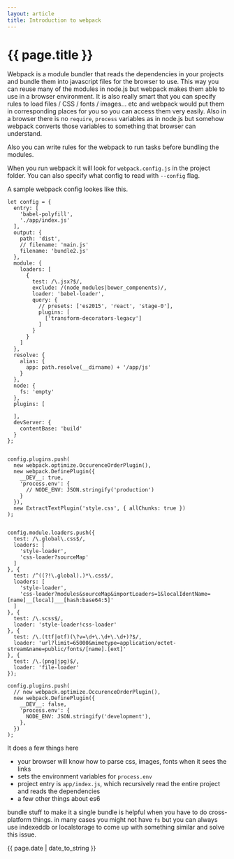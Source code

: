 ```yaml
---
layout: article
title: Introduction to webpack
---
```

# {{ page.title }}

Webpack is a module bundler that reads the dependencies in your projects and bundle them into javascript files for the browser to use. This way you can reuse many of the modules in node.js but webpack makes them able to use in a browser environment. It is also really smart that you can specify rules to load files / CSS / fonts / images... etc  and webpack would put them in corresponding places for you so you can access them very easily.  Also in a browser there is no `require`, `process` variables as in node.js but somehow webpack converts those variables to something that browser can understand.

Also you can write rules for the webpack to run tasks before bundling the modules. 

When you run webpack it will look for `webpack.config.js` in the project folder. You can also specify what config to read with `--config` flag.

A sample webpack config lookes like this.

```
let config = {
  entry: [
    'babel-polyfill',
    './app/index.js'
  ],
  output: {
    path: 'dist',
    // filename: 'main.js'
    filename: 'bundle2.js'
  },
  module: {
    loaders: [
      {
        test: /\.jsx?$/,
        exclude: /(node_modules|bower_components)/,
        loader: 'babel-loader',
        query: {
          // presets: ['es2015', 'react', 'stage-0'],
          plugins: [
            ['transform-decorators-legacy']
          ]
        }
      }
    ]
  },
  resolve: {
    alias: {
      app: path.resolve(__dirname) + '/app/js'
    }
  },
  node: {
    fs: 'empty'
  },
  plugins: [

  ],
  devServer: {
    contentBase: 'build'
  }
};


config.plugins.push(
  new webpack.optimize.OccurenceOrderPlugin(),
  new webpack.DefinePlugin({
    __DEV__: true,
    'process.env': {
      // NODE_ENV: JSON.stringify('production')
    }
  }),
  new ExtractTextPlugin('style.css', { allChunks: true })
);


config.module.loaders.push({
  test: /\.global\.css$/,
  loaders: [
    'style-loader',
    'css-loader?sourceMap'
  ]
}, {
  test: /^((?!\.global).)*\.css$/,
  loaders: [
    'style-loader',
    'css-loader?modules&sourceMap&importLoaders=1&localIdentName=[name]__[local]___[hash:base64:5]'
  ]
}, {
  test: /\.scss$/,
  loader: 'style-loader!css-loader'
}, {
  test: /\.(ttf|otf)(\?v=\d+\.\d+\.\d+)?$/,
  loader: 'url?limit=65000&mimetype=application/octet-stream&name=public/fonts/[name].[ext]'
}, {
  test: /\.(png|jpg)$/,
  loader: 'file-loader'
});

config.plugins.push(
  // new webpack.optimize.OccurenceOrderPlugin(),
  new webpack.DefinePlugin({
    __DEV__: false,
    'process.env': {
      NODE_ENV: JSON.stringify('development'),
    },
  })
);
```

It does a few things here
* your browser will know how to parse css, images, fonts when it sees the links
* sets the environment variables for `process.env`
* project entry is `app/index.js`, which recursively read the entire project and reads the dependencies
* a few other things about es6 

bundle stuff to make it a single bundle is helpful when you have to do cross-platform things. in many cases you might not have `fs` but you can always use indexeddb or localstorage to come up with something similar and solve this issue. 

{{ page.date | date_to_string }}
